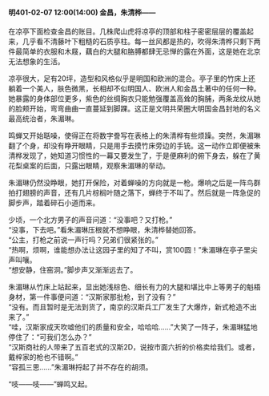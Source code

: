 #### 明401-02-07 12:00(14:00) 金昌，朱清桦——

在凉亭下面检查金昌的账目。几株爬山虎将凉亭的顶部和柱子密密层层的覆盖起来，几乎看不清藤叶下粗糙的石质亭柱。每一丝风都是热的，吹得朱清桦只剩下两件最简单的衣服和木屐，藕白的大腿和胳膊都肆无忌惮的露在外面，这是她在北京无法想象的生活。

凉亭很大，足有20坪，造型和风格似乎是明国和欧洲的混合。亭子里的竹床上还躺着一个美人，肤色微黑，长相却不似明国人、欧洲人和金昌土著中的任何一种。她暴露的身体部位更多，紫色的丝绸胸衣只能勉强覆盖高耸的胸脯，两条龙纹从她的脸颊开始，弯弯曲曲一直蔓延到脚踝。这正是文明共荣圈大明国金昌封地的名义最高统治者，朱湄琳。

鸣蝉又开始聒噪，使得正在将数字誊写在表格上的朱清桦有些烦躁。突然，朱湄琳翻了个身，却没有睁开眼睛，只是用手去摸竹床旁边的手铳。这一动作立即便被朱清桦发现了，她知道习惯性的一幕又要发生了，于是便麻利的俯下身去，躲在了黄花梨桌案的后面，只露出眼睛，观察朱湄琳的举动。

朱湄琳仍然没睁眼，她打开保险，对着蝉噪的方向就是一枪。爆响之后是一阵鸟群拍打翅膀的声音，还有几片棕榈叶随之落下，蝉终于不叫了。然后就是一阵急促的脚步声，踏着碎石小道而来。

少顷，一个北方男子的声音问道：“没事吧？又打枪。”  
“没事，下去吧。”看朱湄琳压根就不想睁眼，朱清桦替她回答。  
“公主，打枪之前说一声行吗？兄弟们很紧张的。”  
“热啊，烦啊，谁能想办法让这园子里的知了不叫，赏100圆！”朱湄琳在亭子里尖声叫嚷。  
“想安静，住窑洞。”脚步声又渐渐远去了。

朱湄琳从竹床上站起来，显出她浅棕色、细长有力的大腿和堪比中上等男子的魁梧身材，第一件事便问道：“汉斯家那批枪，到了没有？”  
“没有。而且暂时是无法到货了，南京的汉斯兵工厂发生了大爆炸，新式枪造不出来了。”  
“哇，汉斯家成天吹嘘他们的质量和安全，哈哈哈……”大笑了一阵子，朱湄琳猛地停住了：“可我们怎么办？”  
“汉斯商社的人带来了五百老式的汉斯2D，说按市面六折的价格卖给我们。或者，戴梓家的枪也不错啊。”  
“容孤三思……”朱湄琳捋起了并不存在的胡须。

“吱——吱——”蝉鸣又起。